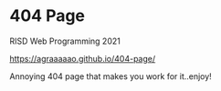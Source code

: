# 404 Page
RISD Web Programming 2021

https://agraaaaao.github.io/404-page/

Annoying 404 page that makes you work for it..enjoy!
